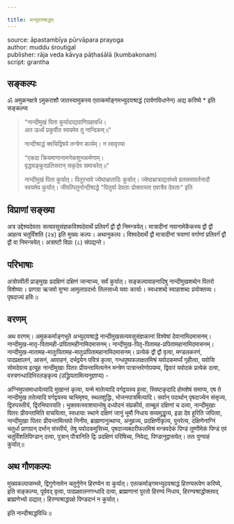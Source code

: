 ```yaml
---

title: अभ्युदयश्राद्धम्
---
```




source: āpastambīya pūrvāpara prayoga  
author: muddu śroutigal  
publisher: rāja veda kāvya pāṭhaśālā (kumbakonam)  
script: grantha


## सङ्कल्पः

ॐ अमुकनक्षत्रे ऽमुकराशौ जातस्यामुकस्य एतत्कर्माङ्गमभ्युदयश्राद्धं (पार्वणविधानेन) अद्य करिष्ये * इति
सङ्कल्प्य

> "नान्दीमुखं पिता कुर्यादाद्यपाणिग्रहावधि।  
> अत ऊर्ध्वं प्रकुर्वीत स्वयमेव तु नान्दिकम्॥"  
>
> नान्दीश्राद्धं क्वचिद्विषये तन्त्रेण कार्यम्। न त्वावृत्त्या
>
> "एकदा क्रियमाणानामनेकशुभकर्मणाम्।  
> वृद्ध्यङ्कुरप्रतिसरान् सकृदेव समाचरेत्॥"
>
> नान्दीमुखं पिता कुर्यात्। पितुरभावे ज्येष्ठभ्रातादिः कुर्यात्।
> ज्येष्ठभ्रात्राद्यसंभवे व्रतसमावर्तनादौ स्वयमेव कुर्यात्। जीवत्पितुर्नान्दीश्राद्धे
> "पितुर्या देवताः प्रोक्तास्ता एवात्रैव देवताः" इति

## विप्राणां सङ्ख्या

अत्र उद्देश्यदेवताः सत्यवसुसंज्ञकविश्वदेवार्थे प्रतिवर्गं द्वौ द्वौ निमन्त्रयेत्। मात्रादीनां नवानामेकैकस्य द्वौ द्वौ आहत्य चतुर्विंशति (२४) इति मुख्यः कल्पः।
अथानुकल्पः। विश्वदेवार्थे द्वौ मात्रादीनां त्रयाणां वर्गाणां प्रतिवर्गं द्वौ द्वौ वा निमन्त्रयेत्। अत्राष्टौ विप्राः (८) संपद्यन्ते।  
  
## परिभाषाः

अत्रोपवीती प्राङ्मुखः प्रदक्षिणं दक्षिणं जान्वाच्य, सर्वं कुर्यात्। सङ्कल्पावाहनादिषु नान्दीमुखशब्देन पितरो विशेष्याः। प्रागग्रा ऋजवो युग्मा आमुलाग्रदर्भाः तिलसाध्ये यवाः कार्याः। स्वधाशब्दे स्वाहाशब्दः प्रयोक्तव्यः। पृषदाज्यं हविः॥

## वरणम्

अथ वरणम्। अमुककर्माङ्गभूते अभ्युदयश्राद्धे नान्दीमुखसत्यवसुसंज्ञकानां विश्वेषां देवानामिदमासनम्। नान्दीमुख-मातृ-पितामही-प्रपितामहीनामिदमासनम्। नान्दीमुख-पितृ-पितामह-प्रपितामहानामिदमासनम्। नान्दीमुख-मातामह-मातुःपितामह-मातुःप्रपितामहानामिदमासनम्। प्रत्येकं द्वौ द्वौ वृत्वा, मण्डलकरणं, पादप्रक्षालनं, आसनं, आवाहनं, दर्भद्वयेन पवित्रं कृत्वा, गन्धपुष्पफलाक्षतमिश्रं यवोदकमर्घ्यं गृहीत्वा, यवोसि सोमदेवत्य इत्यूहः नान्दीमुखाः पितरः प्रीयन्तामित्यनेन मन्त्रेण पात्रान्तरेणोपयम्य, द्विवारं यवोदकं प्रत्येकं दत्वा, वस्त्रगन्धादिभिरलङ्कृत्य (उद्ध्रियतामित्यनुज्ञाप्य) -

अग्निमुपसमाधायेत्यादि मुखान्तं कृत्वा, यन्मे मातेत्यादि वर्गद्वयस्य हुत्वा, स्विष्टकृदादि होमशेषं समाप्य, एष ते नान्दीमुख ततेत्यादि वर्गद्वयस्य चाभिमृश्य, स्थलशुद्धिः, भोजनपात्रमित्यादि। सर्वान् पदार्थान् पृषदाज्येन संसृज्य, द्विरुपस्तीर्य, द्विरभिघारयति। भुक्तवत्स्वाशयान्तेषु दध्योदनं संप्रकीर्य, ताम्बूलं दक्षिणां च दत्वा, नान्दीमुखाः पितरः प्रीयन्तामिति वाचयित्वा, स्वधायाः स्थाने दक्षिणं जानुं भूमौ निधाय सव्यमुद्धृत्य, इडा देव हूरिति जपित्वा, नान्दीमुखाः पितरः प्रीयन्तामित्यपो निनीय, ब्राह्मणानुत्थाप्य, अनुव्रज्य, प्रदक्षिणीकृत्य, पुनरेत्य, दक्षिणेनाग्निं चतुर्धा प्रागग्रान् दर्भान् संस्तीर्य, तेषु यवोदकमुसिच्य, पृषदाज्यबदरीफलमिश्रं मन्त्रवदेकं पिण्डं तूष्णीमेकं पिण्डं एवं चतुर्विंशतिपिण्डान् दत्वा, पुत्रान् पौत्रानिति द्विः प्रदक्षिणं परिषिच्य, निवेद्य, पिण्डानुद्वासयेत्। ततः पुण्याहं कुर्यात्॥
 
## अथ गौणकल्पः

मुख्यकल्पासम्भवे, द्विगुणेनामेन चतुर्गुणेन हिरण्येन वा कुर्यात्। एतत्कर्माङ्गमभ्युदयश्राद्धं हिरण्यरूपेण करिष्ये, इति सङ्कल्प्य, पूर्ववद् वृत्वा, पादप्रक्षालनगन्धादि दत्वा, ब्राह्मणानां पुरतो हिरण्यं निधाय, हिरण्यश्राद्धोक्तवद् ब्राह्मणेभ्यो दद्यात्। हिरण्यश्राद्धपक्षे पिण्डदानं न कुर्यात्।

इति नान्दीश्राद्धविधिः॥
